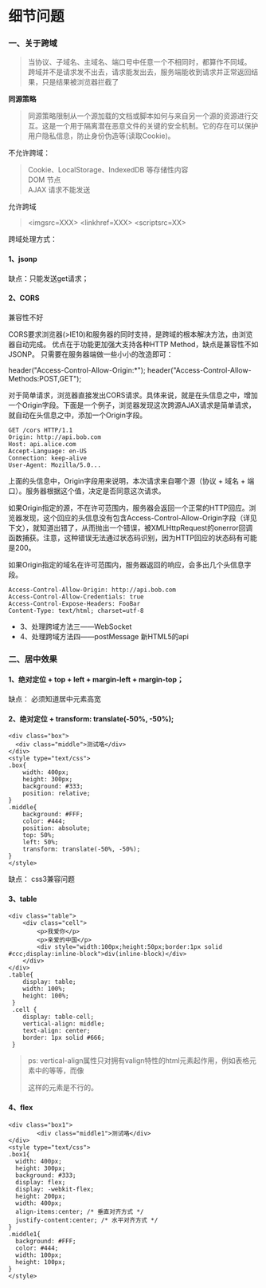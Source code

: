 # 细节问题

### 一、关于跨域

> 当协议、子域名、主域名、端口号中任意一个不相同时，都算作不同域。    
> 跨域并不是请求发不出去，请求能发出去，服务端能收到请求并正常返回结果，只是结果被浏览器拦截了

**同源策略**
> 同源策略限制从一个源加载的文档或脚本如何与来自另一个源的资源进行交互。这是一个用于隔离潜在恶意文件的关键的安全机制。它的存在可以保护用户隐私信息，防止身份伪造等(读取Cookie)。

不允许跨域：
> Cookie、LocalStorage、IndexedDB 等存储性内容    
> DOM 节点   
> AJAX 请求不能发送   

允许跨域
> <imgsrc=XXX>
> <linkhref=XXX>
> <scriptsrc=XX>

跨域处理方式：
#### 1、jsonp
缺点：只能发送get请求；
#### 2、CORS

兼容性不好

CORS要求浏览器(>IE10)和服务器的同时支持，是跨域的根本解决方法，由浏览器自动完成。
优点在于功能更加强大支持各种HTTP Method，缺点是兼容性不如JSONP。
只需要在服务器端做一些小小的改造即可：

header("Access-Control-Allow-Origin:\*");
header("Access-Control-Allow-Methods:POST,GET");

对于简单请求，浏览器直接发出CORS请求。具体来说，就是在头信息之中，增加一个Origin字段。下面是一个例子，浏览器发现这次跨源AJAX请求是简单请求，就自动在头信息之中，添加一个Origin字段。
```
GET /cors HTTP/1.1
Origin: http://api.bob.com
Host: api.alice.com
Accept-Language: en-US
Connection: keep-alive
User-Agent: Mozilla/5.0...
```

上面的头信息中，Origin字段用来说明，本次请求来自哪个源（协议 + 域名 + 端口）。服务器根据这个值，决定是否同意这次请求。

如果Origin指定的源，不在许可范围内，服务器会返回一个正常的HTTP回应。浏览器发现，这个回应的头信息没有包含Access-Control-Allow-Origin字段（详见下文），就知道出错了，从而抛出一个错误，被XMLHttpRequest的onerror回调函数捕获。注意，这种错误无法通过状态码识别，因为HTTP回应的状态码有可能是200。

如果Origin指定的域名在许可范围内，服务器返回的响应，会多出几个头信息字段。
```
Access-Control-Allow-Origin: http://api.bob.com
Access-Control-Allow-Credentials: true
Access-Control-Expose-Headers: FooBar
Content-Type: text/html; charset=utf-8
```
* 3、处理跨域方法三——WebSocket
* 4、处理跨域方法四——postMessage 新HTML5的api

### 二、居中效果

#### 1、绝对定位 + top + left + margin-left + margin-top；
缺点： 必须知道居中元素高宽
#### 2、绝对定位 + transform: translate(-50%, -50%);

```
<div class="box">
  <div class="middle">测试咯</div>
</div>
<style type="text/css">
.box{
    width: 400px;
    height: 300px;
    background: #333;
    position: relative;
}
.middle{
    background: #FFF;
    color: #444;
    position: absolute;
    top: 50%;
    left: 50%;
    transform: translate(-50%, -50%);
}
</style>
```
缺点： css3兼容问题

#### 3、table

```
<div class="table">
    <div class="cell">
        <p>我爱你</p>
        <p>亲爱的中国</p>
        <div style="width:100px;height:50px;border:1px solid #ccc;display:inline-block">div(inline-block)</div>
    </div>
</div>
.table{
    display: table;
    width: 100%;
    height: 100%;
 }
 .cell {
    display: table-cell;
    vertical-align: middle;
    text-align: center;
    border: 1px solid #666;
 }
```
> ps: vertical-align属性只对拥有valign特性的html元素起作用，例如表格元素中的<td><th>等等，而像<div><span>这样的元素是不行的。

#### 4、flex

```
<div class="box1">
		<div class="middle1">测试咯</div>
</div>
<style type="text/css">
.box1{
  width: 400px;
  height: 300px;
  background: #333;
  display: flex;
  display: -webkit-flex;
  height: 200px;
  width: 400px;
  align-items:center; /* 垂直对齐方式 */
  justify-content:center; /* 水平对齐方式 */
}
.middle1{
  background: #FFF;
  color: #444;
  width: 100px;
  height: 100px;
}
</style>
```
